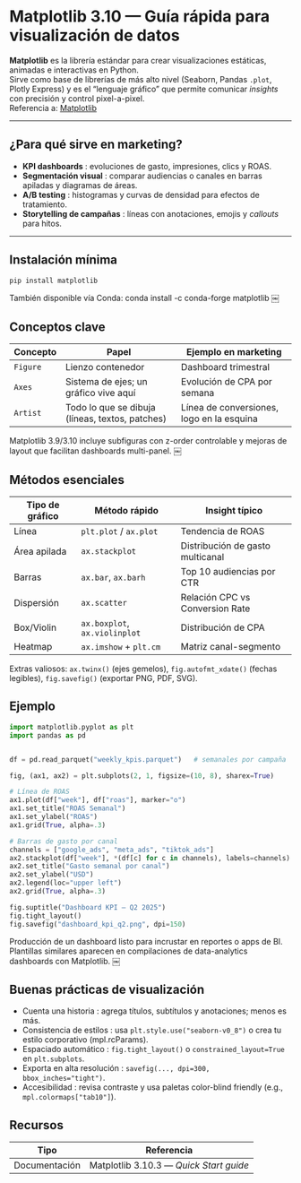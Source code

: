 # Matplotlib 3.10 — Guía rápida para visualización de datos

**Matplotlib** es la librería estándar para crear visualizaciones estáticas, animadas e interactivas en Python.  
Sirve como base de librerías de más alto nivel (Seaborn, Pandas `.plot`, Plotly Express) y es el “lenguaje gráfico” que permite comunicar *insights* con precisión y control pixel-a-pixel.  
Referencia a: [Matplotlib](https://matplotlib.org/stable/)

---

## ¿Para qué sirve en marketing?

* **KPI dashboards** : evoluciones de gasto, impresiones, clics y ROAS.  
* **Segmentación visual** : comparar audiencias o canales en barras apiladas y diagramas de áreas.  
* **A/B testing** : histogramas y curvas de densidad para efectos de tratamiento.  
* **Storytelling de campañas** : líneas con anotaciones, emojis y *callouts* para hitos.

---

## Instalación mínima

```bash
pip install matplotlib
```

También disponible vía Conda:
conda install -c conda-forge matplotlib  ￼

## Conceptos clave

| Concepto | Papel                       | Ejemplo en marketing                  |
| -------- | -------------------------- | ------------------------------------- |
| `Figure` | Lienzo contenedor          | Dashboard trimestral                  |
| `Axes`   | Sistema de ejes; un gráfico vive aquí | Evolución de CPA por semana     |
| `Artist` | Todo lo que se dibuja (líneas, textos, patches) | Línea de conversiones, logo en la esquina |

Matplotlib 3.9/3.10 incluye subfiguras con z-order controlable y mejoras de layout que facilitan dashboards multi-panel.  ￼

## Métodos esenciales

| Tipo de gráfico | Método rápido              | Insight típico                         |
| --------------- | -------------------------- | -------------------------------------- |
| Línea           | `plt.plot` / `ax.plot`     | Tendencia de ROAS                      |
| Área apilada    | `ax.stackplot`             | Distribución de gasto multicanal       |
| Barras          | `ax.bar`, `ax.barh`        | Top 10 audiencias por CTR              |
| Dispersión      | `ax.scatter`               | Relación CPC vs Conversion Rate        |
| Box/Violin      | `ax.boxplot`, `ax.violinplot` | Distribución de CPA                 |
| Heatmap         | `ax.imshow` + `plt.cm`     | Matriz canal-segmento                  |

Extras valiosos: `ax.twinx()` (ejes gemelos), `fig.autofmt_xdate()` (fechas legibles), `fig.savefig()` (exportar PNG, PDF, SVG).


## Ejemplo

```python
import matplotlib.pyplot as plt
import pandas as pd


df = pd.read_parquet("weekly_kpis.parquet")   # semanales por campaña

fig, (ax1, ax2) = plt.subplots(2, 1, figsize=(10, 8), sharex=True)

# Línea de ROAS
ax1.plot(df["week"], df["roas"], marker="o")
ax1.set_title("ROAS Semanal")
ax1.set_ylabel("ROAS")
ax1.grid(True, alpha=.3)

# Barras de gasto por canal
channels = ["google_ads", "meta_ads", "tiktok_ads"]
ax2.stackplot(df["week"], *(df[c] for c in channels), labels=channels)
ax2.set_title("Gasto semanal por canal")
ax2.set_ylabel("USD")
ax2.legend(loc="upper left")
ax2.grid(True, alpha=.3)

fig.suptitle("Dashboard KPI — Q2 2025")
fig.tight_layout()
fig.savefig("dashboard_kpi_q2.png", dpi=150)
```

Producción de un dashboard listo para incrustar en reportes o apps de BI. Plantillas similares aparecen en compilaciones de data-analytics dashboards con Matplotlib.  ￼

## Buenas prácticas de visualización

- Cuenta una historia : agrega títulos, subtítulos y anotaciones; menos es más.
- Consistencia de estilos : usa `plt.style.use("seaborn-v0_8")` o crea tu estilo corporativo (mpl.rcParams).
- Espaciado automático : `fig.tight_layout()` o `constrained_layout=True` en `plt.subplots`.
- Exporta en alta resolución : `savefig(..., dpi=300, bbox_inches="tight")`.
- Accesibilidad : revisa contraste y usa paletas color-blind friendly (e.g., `mpl.colormaps["tab10"]`).


## Recursos

| Tipo           | Referencia                                                          |
| -------------- | ------------------------------------------------------------------- |
| Documentación  | Matplotlib 3.10.3 — *Quick Start guide*            |



